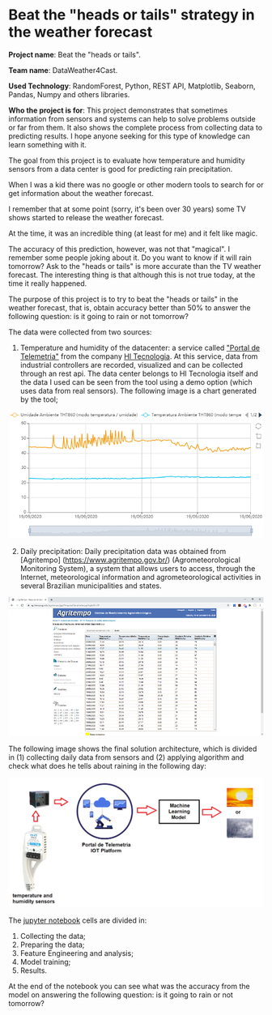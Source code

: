 # Beat the "heads or tails" strategy in the weather forecast

**Project name**: Beat the "heads or tails".

**Team name**: DataWeather4Cast.

**Used Technology**: RandomForest, Python, REST API, Matplotlib, Seaborn, Pandas, Numpy and others libraries.

**Who the project is for**: This project demonstrates that sometimes information from sensors and systems can help to solve problems outside or far from them. It also shows the complete process from collecting data to predicting results. I hope anyone seeking for this type of knowledge can learn something with it.

The goal from this project is to evaluate how temperature and humidity sensors from a data center is good for predicting rain precipitation.

When I was a kid there was no google or other modern tools to search for or get information about the weather forecast.

I remember that at some point (sorry, it's been over 30 years) some TV shows started to release the weather forecast.

At the time, it was an incredible thing (at least for me) and it felt like magic.

The accuracy of this prediction, however, was not that "magical". I remember some people joking about it. Do you want to know if it will rain tomorrow? Ask to the "heads or tails" is more accurate than the TV weather forecast. The interesting thing is that although this is not true today, at the time it really happened.

The purpose of this project is to try to beat the "heads or tails" in the weather forecast, that is, obtain accuracy better than 50% to answer the following question: is it going to rain or not tomorrow?

The data were collected from two sources:

 1. Temperature and humidity of the datacenter: a service called ["Portal de Telemetria"](http://app.telemetria.hitecnologia.com.br) from the company [HI Tecnologia](http://www.hitecnologia.com.br/). At this service, data from industrial controllers are recorded, visualized and can be collected through an rest api. The data center belongs to HI Tecnologia itself and the data I used can be seen from the tool using a demo option (which uses data from real sensors). The following image is a chart generated by the tool;

![Chart from Telemetry Portal](./images/portal.png)

 2. Daily precipitation: Daily precipitation data was obtained from [Agritempo] (https://www.agritempo.gov.br/) (Agrometeorological Monitoring System), a system that allows users to access, through the Internet, meteorological information and agrometeorological activities in several Brazilian municipalities and states.

![Agritempo's site](./images/agritempo.png)

The following image shows the final solution architecture, which is divided in (1) collecting daily data from sensors and (2) applying algorithm and check what does he tells about raining in the following day:

 ![Solution](./images/solution.png)

The [jupyter notebook](./blob/master/weather-forecast-using-iot-data.ipynb) cells are divided in:

 1. Collecting the data;
 2. Preparing the data;
 3. Feature Engineering and analysis;
 4. Model training;
 5. Results.

At the end of the notebook you can see what was the accuracy from the model on answering the following question: is it going to rain or not tomorrow?
 
